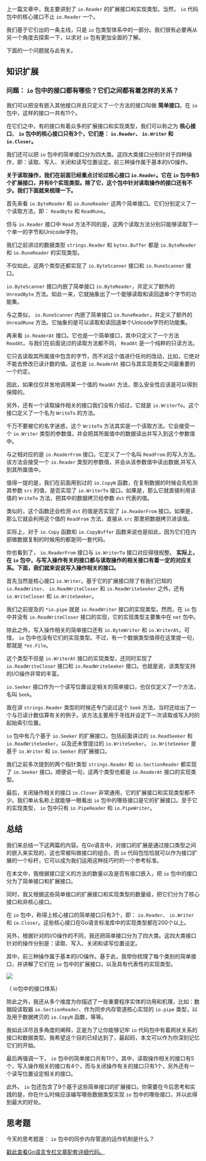 上一篇文章中，我主要讲到了 `io.Reader` 的扩展接口和实现类型。当然， `io` 代码包中的核心接口不止 `io.Reader` 一个。

我们基于它引出的一条主线，只是 `io` 包类型体系中的一部分。我们很有必要再从另一个角度去探索一下，以求对 `io` 包有更加全面的了解。

下面的一个问题就与此有关。

## 知识扩展

### 问题： `io` 包中的接口都有哪些？它们之间都有着怎样的关系？

我们可以把没有嵌入其他接口并且只定义了一个方法的接口叫做 **简单接口**。在 `io` 包中，这样的接口一共有11个。

在它们之中，有的接口有着众多的扩展接口和实现类型，我们可以称之为 **核心接口**。 **`io` 包中的核心接口只有3个，它们是： `io.Reader`、 `io.Writer` 和 `io.Closer`。**

我们还可以把 `io` 包中的简单接口分为四大类。这四大类接口分别针对于四种操作，即：读取、写入、关闭和读写位置设定。前三种操作属于基本的I/O操作。

**关于读取操作，我们在前面已经重点讨论过核心接口 `io.Reader`。它在 `io` 包中有5个扩展接口，并有6个实现类型。除了它，这个包中针对读取操作的接口还有不少。我们下面就来梳理一下。**

首先来看 `io.ByteReader` 和 `io.RuneReader` 这两个简单接口。它们分别定义了一个读取方法，即： `ReadByte` 和 `ReadRune`。

但与 `io.Reader` 接口中 `Read` 方法不同的是，这两个读取方法分别只能够读取下一个单一的字节和Unicode字符。

我们之前讲过的数据类型 `strings.Reader` 和 `bytes.Buffer` 都是 `io.ByteReader` 和 `io.RuneReader` 的实现类型。

不仅如此，这两个类型还都实现了 `io.ByteScanner` 接口和 `io.RuneScanner` 接口。

`io.ByteScanner` 接口内嵌了简单接口 `io.ByteReader`，并定义了额外的 `UnreadByte` 方法。如此一来，它就抽象出了一个能够读取和读回退单个字节的功能集。

与之类似， `io.RuneScanner` 内嵌了简单接口 `io.RuneReader`，并定义了额外的 `UnreadRune` 方法。它抽象的是可以读取和读回退单个Unicode字符的功能集。

再来看 `io.ReaderAt` 接口。它也是一个简单接口，其中只定义了一个方法 `ReadAt`。与我们在前面说过的读取方法都不同， `ReadAt` 是一个纯粹的只读方法。

它只去读取其所属值中包含的字节，而不对这个值进行任何的改动，比如，它绝对不能去修改已读计数的值。这也是 `io.ReaderAt` 接口与其实现类型之间最重要的一个约定。

因此，如果仅仅并发地调用某一个值的 `ReadAt` 方法，那么安全性应该是可以得到保障的。

另外，还有一个读取操作相关的接口我们没有介绍过，它就是 `io.WriterTo`。这个接口定义了一个名为 `WriteTo` 的方法。

千万不要被它的名字迷惑，这个 `WriteTo` 方法其实是一个读取方法。它会接受一个 `io.Writer` 类型的参数值，并会把其所属值中的数据读出并写入到这个参数值中。

与之相对应的是 `io.ReaderFrom` 接口。它定义了一个名叫 `ReadFrom` 的写入方法。该方法会接受一个 `io.Reader` 类型的参数值，并会从该参数值中读出数据,并写入到其所属值中。

值得一提的是，我们在前面用到过的 `io.CopyN` 函数，在复制数据的时候会先检测其参数 `src` 的值，是否实现了 `io.WriterTo` 接口。如果是，那么它就直接利用该值的 `WriteTo` 方法，把其中的数据拷贝给参数 `dst` 代表的值。

类似的，这个函数还会检测 `dst` 的值是否实现了 `io.ReaderFrom` 接口。如果是，那么它就会利用这个值的 `ReadFrom` 方法，直接从 `src` 那里把数据拷贝进该值。

实际上，对于 `io.Copy` 函数和 `io.CopyBuffer` 函数来说也是如此，因为它们在内部做数据复制的时候用的都是同一套代码。

你也看到了， `io.ReaderFrom` 接口与 `io.WriterTo` 接口对应得很规整。 **实际上，在 `io` 包中，与写入操作有关的接口都与读取操作的相关接口有着一定的对应关系。下面，我们就来说说写入操作相关的接口。**

首先当然是核心接口 `io.Writer`。基于它的扩展接口除了有我们已知的 `io.ReadWriter`、 `io.ReadWriteCloser` 和 `io.ReadWriteSeeker` 之外，还有 `io.WriteCloser` 和 `io.WriteSeeker`。

我们之前提及的 `*io.pipe` 就是 `io.ReadWriter` 接口的实现类型。然而，在 `io` 包中并没有 `io.ReadWriteCloser` 接口的实现，它的实现类型主要集中在 `net` 包中。

除此之外，写入操作相关的简单接口还有 `io.ByteWriter` 和 `io.WriterAt`。可惜， `io` 包中也没有它们的实现类型。不过，有一个数据类型值得在这里提一句，那就是 `*os.File`。

这个类型不但是 `io.WriterAt` 接口的实现类型，还同时实现了 `io.ReadWriteCloser` 接口和 `io.ReadWriteSeeker` 接口。也就是说，该类型支持的I/O操作非常的丰富。

`io.Seeker` 接口作为一个读写位置设定相关的简单接口，也仅仅定义了一个方法，名叫 `Seek`。

我在讲 `strings.Reader` 类型的时候还专门说过这个 `Seek` 方法，当时还给出了一个与已读计数估算有关的例子。该方法主要用于寻找并设定下一次读取或写入时的起始索引位置。

`io` 包中有几个基于 `io.Seeker` 的扩展接口，包括前面讲过的 `io.ReadSeeker` 和 `io.ReadWriteSeeker`，以及还未曾提过的 `io.WriteSeeker`。 `io.WriteSeeker` 是基于 `io.Writer` 和 `io.Seeker` 的扩展接口。

我们之前多次提到的两个指针类型 `strings.Reader` 和 `io.SectionReader` 都实现了 `io.Seeker` 接口。顺便说一句，这两个类型也都是 `io.ReaderAt` 接口的实现类型。

最后，关闭操作相关的接口 `io.Closer` 非常通用，它的扩展接口和实现类型都不少。我们单从名称上就能够一眼看出 `io` 包中的哪些接口是它的扩展接口。至于它的实现类型， `io` 包中只有 `io.PipeReader` 和 `io.PipeWriter`。

## 总结

我们来总结一下这两篇的内容。在Go语言中，对接口的扩展是通过接口类型之间的嵌入来实现的，这也常被叫做接口的组合。而 `io` 代码包恰恰就可以作为接口扩展的一个标杆，它可以成为我们运用这种技巧时的一个参考标准。

在本文中，我根据接口定义的方法的数量以及是否有接口嵌入，把 `io` 包中的接口分为了简单接口和扩展接口。

同时，我又根据这些简单接口的扩展接口和实现类型的数量级，把它们分为了核心接口和非核心接口。

在 `io` 包中，称得上核心接口的简单接口只有3个，即： `io.Reader`、 `io.Writer` 和 `io.Closer`。这些核心接口在Go语言标准库中的实现类型都在200个以上。

另外，根据针对的I/O操作的不同，我还把简单接口分为了四大类。这四大类接口针对的操作分别是：读取、写入、关闭和读写位置设定。

其中，前三种操作属于基本的I/O操作。基于此，我带你梳理了每个类别的简单接口，并讲解了它们在 `io` 包中的扩展接口，以及具有代表性的实现类型。

![](https://static001.geekbang.org/resource/image/e5/0b/e5b4af00105769cdc9f0ab729bb3b30b.png?wh=1822*1016)

（ io包中的接口体系）

除此之外，我还从多个维度为你描述了一些重要程序实体的功用和机理，比如：数据段读取器 `io.SectionReader`、作为同步内存管道核心实现的 `io.pipe` 类型，以及用于数据拷贝的 `io.CopyN` 函数，等等。

我如此详尽且多角度的阐释，正是为了让你能够记牢 `io` 代码包中有着网状关系的接口和数据类型。我希望这个目的已经达到了，最起码，本文可以作为你深刻记忆它们的开始。

最后再强调一下， `io` 包中的简单接口共有11个。其中，读取操作相关的接口有5个，写入操作相关的接口有4个，而与关闭操作有关的接口只有1个，另外还有一个读写位置设定相关的接口。

此外， `io` 包还包含了9个基于这些简单接口的扩展接口。你需要在今后思考和实践的是，你在什么时候应该编写哪些数据类型实现 `io` 包中的哪些接口，并以此得到最大的好处。

## 思考题

今天的思考题是： `io` 包中的同步内存管道的运作机制是什么？

[戳此查看Go语言专栏文章配套详细代码。](https://github.com/hyper0x/Golang_Puzzlers)